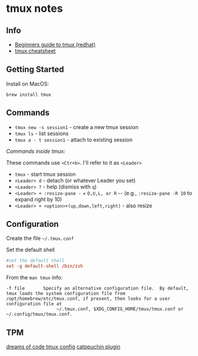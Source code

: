 # tmux notes

## Info

- [Beginners guide to tmux (redhat)](https://www.redhat.com/sysadmin/introduction-tmux-linux)
- [tmux cheatsheet](https://tmuxcheatsheet.com/)

## Getting Started

Install on MacOS:

`brew install tmux`

## Commands

- `tmux new -s session1` - create a new tmux session
- `tmux ls` - list sessions
- `tmux a - t session1` - attach to existing session

_Commands inside tmux:_

These commands use `<Ctr+b>`. I'll refer to it as `<Leader>`

- `tmux` - start tmux session
- `<Leader> d` - detach (or whatever Leader you set)
- `<Leader> ?` - help (dismiss with `q`)
- `<Leader> + :resize-pane -` + `D,U,L, or R` -- (e.g., `:resize-pane -R 10` to expand right by 10)
- `<Leader> + <option>+(up,down,left,right)` - also resize

## Configuration

Create the file `~/.tmux.conf`

Set the default shell

```conf
#set the default shell
set -g default-shell /bin/zsh
```

From the `man tmux` info:

```
-f file       Specify an alternative configuration file.  By default, tmux loads the system configuration file from /opt/homebrew/etc/tmux.conf, if present, then looks for a user configuration file at
                   ~/.tmux.conf, $XDG_CONFIG_HOME/tmux/tmux.conf or ~/.config/tmux/tmux.conf.
```

## TPM

[dreams of code tmux config](https://github.com/dreamsofcode-io/tmux)
[catppuchin plugin](https://github.com/catppuccin/tmux)

